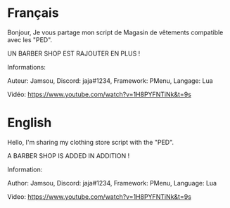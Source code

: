 # Français

Bonjour,
Je vous partage mon script de Magasin de vêtements compatible avec les "PED".

UN BARBER SHOP EST RAJOUTER EN PLUS !

Informations:

Auteur: Jamsou,
Discord: jaja#1234,
Framework: PMenu,
Langage: Lua

Vidéo:
https://www.youtube.com/watch?v=1H8PYFNTiNk&t=9s

# English

Hello,
I'm sharing my clothing store script with the "PED".

A BARBER SHOP IS ADDED IN ADDITION !

Information:

Author: Jamsou,
Discord: jaja#1234,
Framework: PMenu,
Language: Lua

Video:
https://www.youtube.com/watch?v=1H8PYFNTiNk&t=9s
